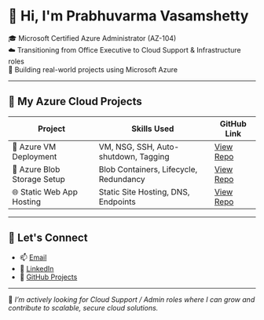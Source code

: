 # 👋 Hi, I'm Prabhuvarma Vasamshetty

🎓 Microsoft Certified Azure Administrator (AZ-104)  
☁️ Transitioning from Office Executive to Cloud Support & Infrastructure roles  
🚀 Building real-world projects using Microsoft Azure  

---

## 🧰 My Azure Cloud Projects

| Project                             | Skills Used                             | GitHub Link |
|-------------------------------------|------------------------------------------|-------------|
| 🚀 Azure VM Deployment              | VM, NSG, SSH, Auto-shutdown, Tagging     | [View Repo]() |
| 💾 Azure Blob Storage Setup         | Blob Containers, Lifecycle, Redundancy   | [View Repo]() |
| 🌐 Static Web App Hosting           | Static Site Hosting, DNS, Endpoints      | [View Repo]() |

---

## 🔗 Let's Connect
- 📫 [Email](vasamshettyvarma10@gmail.com)  
- 💼 [LinkedIn](https://www.linkedin.com/in/vasamshettyprabhuvarma9967/)  
- 📂 [GitHub Projects](https://github.com/prabhu9967/Prabhuvarma-cloud)

---

📌 _I’m actively looking for Cloud Support / Admin roles where I can grow and contribute to scalable, secure cloud solutions._
